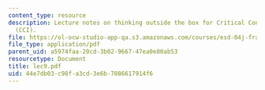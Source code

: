 ```yaml
---
content_type: resource
description: Lecture notes on thinking outside the box for Critical Contemporary Issues
  (CCI).
file: https://ol-ocw-studio-app-qa.s3.amazonaws.com/courses/esd-04j-frameworks-and-models-in-engineering-systems-engineering-system-design-spring-2007/44e7db03c98fa3cd3e6b7086617914f6_lec9.pdf
file_type: application/pdf
parent_uid: a5974faa-20cd-3b02-9667-47ea0e80ab53
resourcetype: Document
title: lec9.pdf
uid: 44e7db03-c98f-a3cd-3e6b-7086617914f6
---
```

